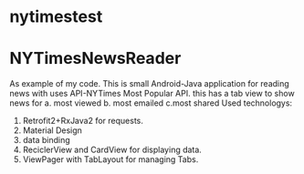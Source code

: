 # nytimestest

# NYTimesNewsReader
As example of my code.
	This is small Android-Java application for reading news  with uses API-NYTimes Most Popular API. 
  this has a tab view to show news for a. most viewed b. most emailed c.most shared
Used technologys:
1. Retrofit2+RxJava2 for requests.
2. Material Design
3. data binding
3. ReciclerView and CardView for displaying data.
4. ViewPager with TabLayout for managing Tabs.

